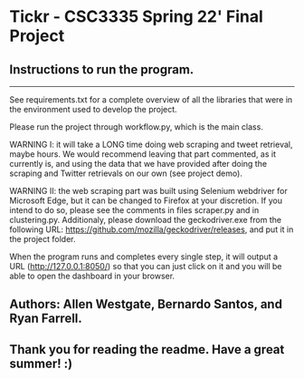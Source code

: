 # Tickr - CSC3335 Spring 22' Final Project

## Instructions to run the program.
---
See requirements.txt for a complete overview of all the libraries that were in the environment used to develop the project.

Please run the project through workflow.py, which is the main class. 

WARNING I: it will take a LONG time doing web scraping and tweet retrieval, maybe hours. We would recommend leaving that part commented, as it currently is, and using the data that we have provided after doing the scraping and Twitter retrievals on our own (see project demo).

WARNING II: the web scraping part was built using Selenium webdriver for Microsoft Edge, but it can be changed to Firefox at your discretion. If you intend to do so, please see the comments in files scraper.py and in clustering.py. Additionaly, please download the geckodriver.exe from the following URL: https://github.com/mozilla/geckodriver/releases, and put it in the project folder.

When the program runs and completes every single step, it will output a URL (http://127.0.0.1:8050/) so that you can just click on it and you will be able to open the dashboard in your browser.

## Authors: Allen Westgate, Bernardo Santos, and Ryan Farrell.
## Thank you for reading the readme. Have a great summer! :)
